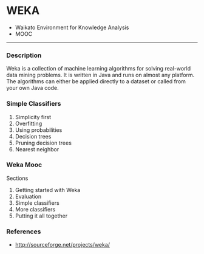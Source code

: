 WEKA
===========
- Waikato Environment for Knowledge Analysis
- MOOC

<hr>

### Description
Weka is a collection of machine learning algorithms for solving real-world data mining problems. It is written in Java and runs on almost any platform. The algorithms can either be applied directly to a dataset or called from your own Java code.


### Simple Classifiers
1.	Simplicity first		 	 
2.	Overfitting		 	 
3.	Using probabilities		 	 
4.	Decision trees		 	 
5.	Pruning decision trees		 	 
6.	Nearest neighbor
	


### Weka Mooc

Sections
1.	Getting started with Weka		
2.	Evaluation		
3.	Simple classifiers		
4.	More classifiers		
5.	Putting it all together

### References
 - http://sourceforge.net/projects/weka/
